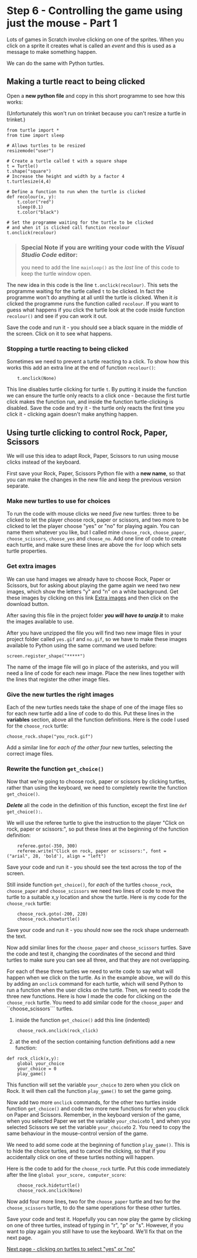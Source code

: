 # Step 6 - Controlling the game using just the mouse - Part 1

Lots of games in Scratch involve clicking on one of the sprites. When you click on a sprite it creates what is called an *event* and this is used as a message to make something happen.

We can do the same with Python turtles.

## Making a turtle react to being clicked

Open a **new python file** and copy in this short programme to see how this works:

(Unfortunately this won't run on trinket because you can't resize a turtle in trinket.)
```
from turtle import *
from time import sleep

# Allows turtles to be resized
resizemode("user")

# Create a turtle called t with a square shape
t = Turtle()
t.shape("square")
# Increase the height and width by a factor 4
t.turtlesize(4,4)

# Define a function to run when the turtle is clicked
def recolour(x, y):
    t.color("red")
    sleep(0.1)
    t.color("black")

# Set the programme waiting for the turtle to be clicked
# and when it is clicked call function recolour
t.onclick(recolour)
```
>### Special Note if you are writing your code with the *Visual Studio Code* editor:
>you need to add the line ```mainloop()``` as the *last* line of this code to keep the turtle window open.

The new idea in this code is the line ```t.onclick(recolour)```. This sets the programme waiting for the turtle called ```t``` to be clicked. In fact the programme won't do anything at all until the turtle is clicked. When it *is* clicked the programme runs the function called ```recolour```. If you want to guess what happens if you click the turtle look at the code inside function ```recolour()``` and see if you can work it out.

Save the code and run it - you should see a black square in the middle of the screen. Click on it to see what happens.

### Stopping a turtle reacting to being clicked

Sometimes we need to prevent a turtle reacting to a click. To show how this works this add an extra line at the end of function ```recolour()```:
```
    t.onclick(None)
```
This line disables turtle clicking for turtle ```t```. By putting it inside the function we can ensure the turtle only reacts to a click once - because the first turtle click makes the function run, and inside the function turtle-clicking is disabled. Save the code and try it - the turtle only reacts the first time you click it - clicking again doesn't make anything happen.

## Using turtle clicking to control Rock, Paper, Scissors

We will use this idea to adapt Rock, Paper, Scissors to run using mouse clicks instead of the keyboard.

First save your Rock, Paper, Scissors Python file with a **new name**, so that you can make the changes in the new file and keep the previous version separate. 

### Make new turtles to use for choices

To run the code with mouse clicks we need *five* new turtles: three to be clicked to let the player choose rock, paper or scissors, and two more to be clicked to let the player choose "yes" or "no" for playing again. You can name them whatever you like, but I called mine ```choose_rock```, ```choose_paper```, ```choose_scissors```, ```choose_yes``` and ```choose_no```. Add one line of code to create each turtle, and make sure these lines are above the ```for``` loop which sets turtle properties.

### Get extra images

We can use hand images we already have to choose Rock, Paper or Scissors, but for asking about playing the game again we need two new images, which show the letters "y" and "n" on a white background. Get these images by clicking on this link [Extra images](extra_images.zip) and then click on the download button.

After saving this file in the project folder **_you will have to unzip it_** to make the images available to use.

After you have unzipped the file you will find two new image files in your project folder called ```yes.gif``` and ```no.gif```, so we have to make these images available to Python using the same command we used before:
```
screen.register_shape("*****")
```
The name of the image file will go in place of the asterisks, and you will need a line of code for each new image. Place the new lines together with the lines that register the other image files.

### Give the new turtles the right images

Each of the new turtles needs take the shape of one of the image files so for each new turtle add a line of code to do this. Put these lines in the **variables** section, above all the function definitions. Here is the code I used for the ```choose_rock``` turtle:
```
choose_rock.shape("you_rock.gif")
```

Add a similar line for *each of the other four* new turtles, selecting the correct image files.

### Rewrite the function ```get_choice()```

Now that we're going to choose rock, paper or scissors by clicking turtles, rather than using the keyboard, we need to completely rewrite the function ```get_choice()```. 

_**Delete**_ all the code in the definition of this function, except the first line ```def get_choice():```.

We will use the referee turtle to give the instruction to the player "Click on rock, paper or scissors:", so put these lines at the beginning of the function definition:
```
    referee.goto(-350, 300)
    referee.write("Click on rock, paper or scissors:", font = ("arial", 28, 'bold'), align = "left")
```

Save your code and run it - you should see the text across the top of the screen.

Still inside function ```get_choice()```, for *each* of the turtles ```choose_rock```, ```choose_paper``` and ```choose_scissors``` we need two lines of code to move the turtle to a suitable x,y location and show the turtle. Here is my code for the ```choose_rock``` turtle:
```
    choose_rock.goto(-200, 220)
    choose_rock.showturtle()
```

Save your code and run it - you should now see the rock shape underneath the text.

Now add similar lines for the ```choose_paper``` and ```choose_scissors``` turtles. Save the code and test it, changing the coordinates of the second and third turtles to make sure you can see all three, and that they are not overlapping.

For each of these three turtles we need to write code to say what will happen when we click on the turtle. As in the example above, we will do this by adding an ```onclick``` command for each turtle, which will send Python to run a function when the user clicks on the turtle. Then, we need to code the three new functions. Here is how I made the code for clicking on the ```choose_rock``` turtle. You need to add similar code for the ```choose_paper``` and ``choose_scissors``` turtles.
1. inside the function ```get_choice()``` add this line (indented)
```
    choose_rock.onclick(rock_click)
```
2. at the end of the section containing function definitions add a new function:
```
def rock_click(x,y):
    global your_choice
    your_choice = 0
    play_game()
```
This function will set the variable ```your_choice``` to zero when you click on Rock. It will then call the function ```play_game()``` to set the game going.

Now add two more ```onclick``` commands, for the other two turtles inside function ```get_choice()``` and code two more new functions for when you click on Paper and Scissors. Remember, in the keyboard version of the game, when you selected Paper we set the variable ```your_choice```to 1, and when you selected Scissors we set the variable ```your_choice```to 2. You need to copy the same behaviour in the mouse-control version of the game.

We need to add some code at the beginning of function ```play_game()```. This is to hide the choice turtles, and to cancel the clicking, so that if you accidentally click on one of these turtles nothing will happen.

Here is the code to add for the ```choose_rock``` turtle. Put this code immediately after the line ```global your_score, computer_score```:
```
    choose_rock.hideturtle()
    choose_rock.onclick(None)
```
Now add four more lines, two for the ```choose_paper``` turtle and two for the ```choose_scissors``` turtle, to do the same operations for these other turtles.

Save your code and test it. Hopefully you can now play the game by clicking on one of three turtles, instead of typing in "r", "p" or "s". However, if you want to play again you still have to use the keyboard. We'll fix that on the next page.

[Next page - clicking on turtles to select "yes" or "no"](README2.md)







